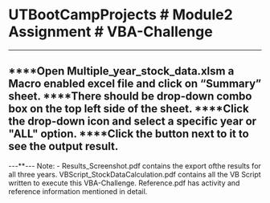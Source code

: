 # UTBootCampProjects # Module2 Assignment # VBA-Challenge
-------------------------------------------------------------
****Open Multiple_year_stock_data.xlsm a Macro enabled excel file and click on “Summary” sheet. 
****There should be drop-down combo box on the top left side of the sheet. 
****Click the drop-down icon and select a specific year or "ALL" option.
****Click the button next to it to see the output result.
-----------
---**--- Note: - 
    Results_Screenshot.pdf contains the export ofthe results for all three years.
    VBScript_StockDataCalculation.pdf contains all the VB Script written to execute this VBA-Challenge.
    Reference.pdf has activity and reference information mentioned in detail.
